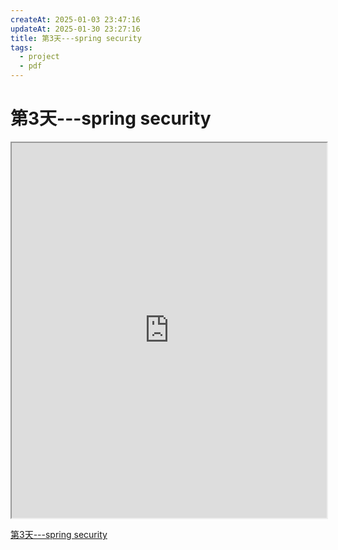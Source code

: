 ```yaml
---
createAt: 2025-01-03 23:47:16
updateAt: 2025-01-30 23:27:16
title: 第3天---spring security
tags:
  - project
  - pdf
---
```


# 第3天---spring security

<iframe src="https://ryanjoy.top/blog/project/%E5%9F%BA%E4%BA%8Evue+springboot%E7%9A%84%E8%B5%84%E4%BA%A7%E7%AE%A1%E7%90%86%E7%B3%BB%E7%BB%9F/%E7%AC%AC3%E5%A4%A9---spring%20security.pdf" width="100%" height="600px"></iframe>

[第3天---spring security](/blog/project/基于vue+springboot的资产管理系统/第3天---spring%20security.pdf)